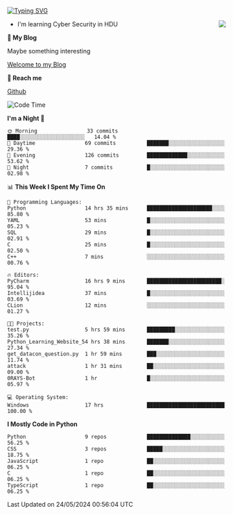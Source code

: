 [![Typing SVG](https://readme-typing-svg.herokuapp.com?font=Fira+Code&pause=1000&random=false&width=450&height=60&lines=Hello+%F0%9F%91%8B%F0%9F%8F%BB;I'm+JBNRZ)](https://git.io/typing-svg)

<a href="#">
  <img align="right" src="https://github-readme-stats.vercel.app/api?username=JBNRZ&show_icons=true&bg_color=15,f2f7fd,E0EAFC" />
</a>

- I'm learning Cyber Security in HDU

 **🌱 My Blog**

Maybe something interesting

[Welcome to my Blog](https://jbnrz.com.cn/)

 **💬 Reach me** 

[Github](https://github.com/JBNRZ)


<!--START_SECTION:waka-->
![Code Time](http://img.shields.io/badge/Code%20Time-497%20hrs%2034%20mins-blue)

**I'm a Night 🦉** 

```text
🌞 Morning                33 commits          ████░░░░░░░░░░░░░░░░░░░░░   14.04 % 
🌆 Daytime                69 commits          ███████░░░░░░░░░░░░░░░░░░   29.36 % 
🌃 Evening                126 commits         █████████████░░░░░░░░░░░░   53.62 % 
🌙 Night                  7 commits           █░░░░░░░░░░░░░░░░░░░░░░░░   02.98 % 
```


📊 **This Week I Spent My Time On** 

```text
💬 Programming Languages: 
Python                   14 hrs 35 mins      █████████████████████░░░░   85.80 % 
YAML                     53 mins             █░░░░░░░░░░░░░░░░░░░░░░░░   05.23 % 
SQL                      29 mins             █░░░░░░░░░░░░░░░░░░░░░░░░   02.91 % 
C                        25 mins             █░░░░░░░░░░░░░░░░░░░░░░░░   02.50 % 
C++                      7 mins              ░░░░░░░░░░░░░░░░░░░░░░░░░   00.76 % 

🔥 Editors: 
PyCharm                  16 hrs 9 mins       ████████████████████████░   95.04 % 
Intellijidea             37 mins             █░░░░░░░░░░░░░░░░░░░░░░░░   03.69 % 
CLion                    12 mins             ░░░░░░░░░░░░░░░░░░░░░░░░░   01.27 % 

🐱‍💻 Projects: 
test.py                  5 hrs 59 mins       █████████░░░░░░░░░░░░░░░░   35.26 % 
Python_Learning_Website_54 hrs 38 mins       ███████░░░░░░░░░░░░░░░░░░   27.34 % 
get_datacon_question.py  1 hr 59 mins        ███░░░░░░░░░░░░░░░░░░░░░░   11.74 % 
attack                   1 hr 31 mins        ██░░░░░░░░░░░░░░░░░░░░░░░   09.00 % 
0RAYS-Bot                1 hr                █░░░░░░░░░░░░░░░░░░░░░░░░   05.97 % 

💻 Operating System: 
Windows                  17 hrs              █████████████████████████   100.00 % 
```

**I Mostly Code in Python** 

```text
Python                   9 repos             ██████████████░░░░░░░░░░░   56.25 % 
CSS                      3 repos             █████░░░░░░░░░░░░░░░░░░░░   18.75 % 
JavaScript               1 repo              ██░░░░░░░░░░░░░░░░░░░░░░░   06.25 % 
C                        1 repo              ██░░░░░░░░░░░░░░░░░░░░░░░   06.25 % 
TypeScript               1 repo              ██░░░░░░░░░░░░░░░░░░░░░░░   06.25 % 
```




 Last Updated on 24/05/2024 00:56:04 UTC
<!--END_SECTION:waka-->
